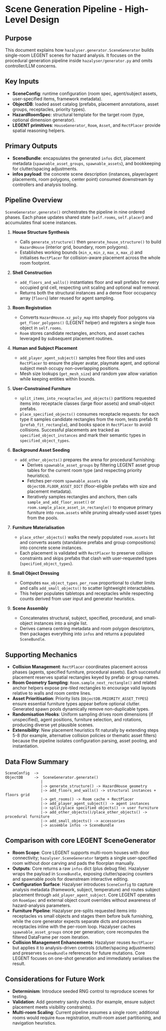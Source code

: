 # Scene Generation Pipeline - High-Level Design

## Purpose
This document explains how `hazalyser.generator.SceneGenerator` builds single-room LEGENT scenes for hazard analysis. It focuses on the procedural generation pipeline inside `hazalyser/generator.py` and omits controller/LLM concerns.

## Key Inputs
- **SceneConfig**: runtime configuration (room spec, agent/subject assets, user-specified items, framework metadata).
- **ObjectDB**: loaded asset catalog (prefabs, placement annotations, asset groups, receptacles, priority types).
- **HazardRoomSpec**: structural template for the target room (type, optional dimension generator).
- **LEGENT primitives**: `HouseGenerator`, `Room`, `Asset`, and `RectPlacer` provide spatial reasoning helpers.

## Primary Outputs
- **SceneBundle**: encapsulates the generated `infos` dict, placement metadata (`spawnable_asset_groups`, `spawnable_assets`), and bookkeeping for clutter/spacing adjustments.
- **infos payload**: the concrete scene description (instances, player/agent placements, room polygons, center point) consumed downstream by controllers and analysis tooling.

## Pipeline Overview
`SceneGenerator.generate()` orchestrates the pipeline in nine ordered phases. Each phase updates shared state (`self.rooms`, `self.placer`) and accumulates final scene instances.

1. **House Structure Synthesis**
   - Calls `generate_structure()` then `generate_house_structure()` to build `HazardHouse` (interior grid, boundary, room polygons).
   - Establishes working bounds (`min_x`, `min_z`, `max_x`, `max_z`) and initialises `RectPlacer` for collision-aware placement across the whole room footprint.

2. **Shell Construction**
   - `add_floors_and_walls()` instantiates floor and wall prefabs for every occupied grid cell, respecting unit scaling and optional wall removal.
   - Returns both the structural instances and a dense floor occupancy array (`floors`) later reused for agent sampling.

3. **Room Registration**
   - Converts `HazardHouse.xz_poly_map` into shapely floor polygons via `get_floor_polygons()` (LEGENT helper) and registers a single `Room` object in `self.rooms`.
   - `Room` stores candidate rectangles, anchors, and asset caches leveraged by subsequent placement routines.

4. **Human and Subject Placement**
   - `add_player_agent_subject()` samples free floor tiles and uses `RectPlacer` to ensure the player avatar, playmate agent, and optional subject mesh occupy non-overlapping positions.
   - Mesh size lookups (`get_mesh_size`) and random yaw allow variation while keeping entities within bounds.

5. **User-Constrained Furniture**
   - `split_items_into_receptacles_and_objects()` partitions requested items into receptacle classes (large floor assets) and small-object prefabs.
   - `place_specified_objects()` consumes receptacle requests: for each type it samples candidate rectangles from the room, tests prefab fit (`prefab_fit_rectangle`), and books space in `RectPlacer` to avoid collisions. Successful placements are tracked as `specified_object_instances` and mark their semantic types in `specified_object_types`.

6. **Background Asset Seeding**
   - `add_other_objects()` prepares the arena for procedural furnishing:
     - Derives `spawnable_asset_groups` by filtering LEGENT asset group tables for the current room type (and respecting priority heuristics).
     - Fetches per-room `spawnable_assets` via `ObjectDB.FLOOR_ASSET_DICT` (floor-eligible prefabs with size and placement metadata).
     - Iteratively samples rectangles and anchors, then calls `sample_and_add_floor_asset()` or `room.sample_place_asset_in_rectangle()` to enqueue primary furniture into `room.assets` while pruning already-used asset types from the pools.

7. **Furniture Materialisation**
   - `place_other_objects()` walks the newly populated `room.assets` list and converts assets (standalone prefabs and group compositions) into concrete scene instances.
   - Each placement is validated with `RectPlacer` to preserve collision constraints and skips prefabs that clash with user-requested types (`specified_object_types`).

8. **Small Object Dressing**
   - Computes `max_object_types_per_room` proportional to clutter limits and calls `add_small_objects()` to scatter lightweight interactables.
   - This helper populates tabletops and receptacles while respecting counts derived from user input and generator heuristics.

9. **Scene Assembly**
   - Concatenates structural, subject, specified, procedural, and small-object instances into a single list.
   - Derives camera centring metadata and room polygon descriptors, then packages everything into `infos` and returns a populated `SceneBundle`.

## Supporting Mechanics
- **Collision Management**: `RectPlacer` coordinates placement across phases (agents, specified furniture, procedural assets). Each successful placement reserves spatial rectangles keyed by prefab or group names.
- **Room Geometry Sampling**: `Room.sample_next_rectangle()` and related anchor helpers expose pre-tiled rectangles to encourage valid layouts relative to walls and room centre lines.
- **Asset Prioritisation**: Priority lists (`ObjectDB.PRIORITY_ASSET_TYPES`) ensure essential furniture types appear before optional clutter. Generated spawn pools dynamically remove non-duplicable types.
- **Randomisation Hooks**: Uniform sampling drives room dimensions (if unspecified), agent positions, furniture selection, and rotations, producing diverse yet plausible scenes.
- **Extensibility**: New placement heuristics fit naturally by extending steps 5-8 (for example, alternative collision policies or thematic asset filters) because the pipeline isolates configuration parsing, asset pooling, and instantiation.

## Data Flow Summary
```
SceneConfig  ->
ObjectDB     ->  SceneGenerator.generate()
                |
                |-> generate_structure() -> HazardHouse geometry
                |-> add_floors_and_walls() -> structural instances + floors grid
                |-> get_rooms() -> Room cache + RectPlacer
                |-> add_player_agent_subject() -> agent instances
                |-> split/place specified objects() -> user furniture
                |-> add_other_objects()/place_other_objects() -> procedural furniture
                |-> add_small_objects() -> accessories
                |-> assemble infos -> SceneBundle
```

## Comparison with core LEGENT SceneGenerator
- **Room Scope**: Core LEGENT supports multi-room houses with door connectivity; `hazalyser.SceneGenerator` targets a single user-specified room without door carving and pads the floorplan manually.
- **Outputs**: Core returns a raw `infos` dict (plus debug file). Hazalyser wraps the payload in `SceneBundle`, exposing clutter/spacing counters and spawnable pools for downstream interactive editing.
- **Configuration Surface**: Hazalyser introduces `SceneConfig` to capture analysis metadata (framework, subject, temperature) and routes subject placement through `add_player_agent_subject`. Core LEGENT operates on `RoomSpec` and external object count overrides without awareness of hazard-analysis parameters.
- **Furniture Pipeline**: Hazalyser pre-splits requested items into receptacles vs small objects and stages them before bulk furnishing, while the core generator expects separate dicts and processes receptacles inline with the per-room loop. Hazalyser caches `spawnable_asset_groups` once per generation; core recomputes the filtered DataFrame per room iteration.
- **Collision Management Enhancements**: Hazalyser reuses `RectPlacer` but applies it to analysis-driven controls (clutter/spacing adjustments) and preserves `SceneBundle` references for future mutations. Core LEGENT focuses on one-shot generation and immediately serialises the result.


## Considerations for Future Work
- **Determinism**: Introduce seeded RNG control to reproduce scenes for testing.
- **Validation**: Add geometry sanity checks (for example, ensure subject placement meets visibility constraints).
- **Multi-room Scaling**: Current pipeline assumes a single room; additional rooms would require `Room` registration, multi-room asset partitioning, and navigation heuristics.

